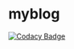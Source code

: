 # myblog
[![Codacy Badge](https://api.codacy.com/project/badge/Grade/19ad2a9bdf0843b4a79094fe67728392)](https://app.codacy.com/gh/LucasGreard/myblog?utm_source=github.com&utm_medium=referral&utm_content=LucasGreard/myblog&utm_campaign=Badge_Grade_Settings)